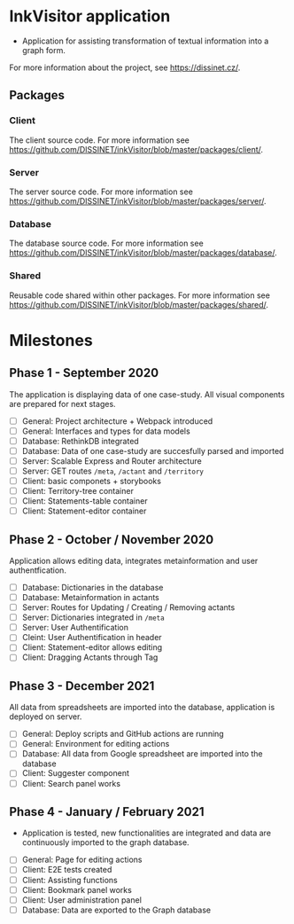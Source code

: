 # InkVisitor application

- Application for assisting transformation of textual information into a graph form.

For more information about the project, see https://dissinet.cz/.

## Packages

### Client

The client source code. For more information see https://github.com/DISSINET/inkVisitor/blob/master/packages/client/.

### Server

The server source code. For more information see https://github.com/DISSINET/inkVisitor/blob/master/packages/server/.

### Database

The database source code. For more information see https://github.com/DISSINET/inkVisitor/blob/master/packages/database/.

### Shared

Reusable code shared within other packages. For more information see https://github.com/DISSINET/inkVisitor/blob/master/packages/shared/.

# Milestones

## Phase 1 - September 2020

The application is displaying data of one case-study. All visual components are prepared for next stages.

- [ ] General: Project architecture + Webpack introduced
- [ ] General: Interfaces and types for data models
- [ ] Database: RethinkDB integrated
- [ ] Database: Data of one case-study are succesfully parsed and imported
- [ ] Server: Scalable Express and Router architecture
- [ ] Server: GET routes `/meta`, `/actant` and `/territory`
- [ ] Client: basic componets + storybooks
- [ ] Client: Territory-tree container
- [ ] Client: Statements-table container
- [ ] Client: Statement-editor container

## Phase 2 - October / November 2020

Application allows editing data, integrates metainformation and user authentfication.

- [ ] Database: Dictionaries in the database
- [ ] Database: Metainformation in actants
- [ ] Server: Routes for Updating / Creating / Removing actants
- [ ] Server: Dictionaries integrated in `/meta`
- [ ] Server: User Authentification
- [ ] Cleint: User Authentification in header
- [ ] Client: Statement-editor allows editing
- [ ] Client: Dragging Actants through Tag

## Phase 3 - December 2021

All data from spreadsheets are imported into the database, application is deployed on server.

- [ ] General: Deploy scripts and GitHub actions are running
- [ ] General: Environment for editing actions
- [ ] Database: All data from Google spreadsheet are imported into the database
- [ ] Client: Suggester component
- [ ] Client: Search panel works

## Phase 4 - January / February 2021

- Application is tested, new functionalities are integrated and data are continuously imported to the graph database.

- [ ] General: Page for editing actions
- [ ] Client: E2E tests created
- [ ] Client: Assisting functions
- [ ] Client: Bookmark panel works
- [ ] Client: User administration panel
- [ ] Database: Data are exported to the Graph database
